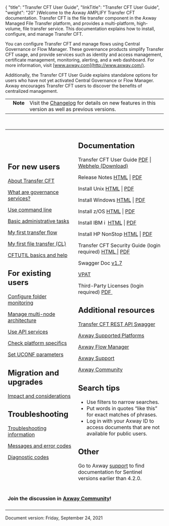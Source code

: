 {
    "title": "Transfer CFT User Guide",
    "linkTitle": "Transfer CFT User Guide",
    "weight": "20"
}Welcome to the Axway AMPLIFY Transfer CFT documentation. Transfer CFT is the file transfer component in the Axway Managed File Transfer platform, and provides a multi-platform, high-volume, file transfer service. This documentation explains how to install, configure, and manage Transfer CFT.

You can configure Transfer CFT and manage flows using Central Governance or Flow Manager. These governance products simplify Transfer CFT usage, and provide services such as identity and access management, certificate management, monitoring, alerting, and a web dashboard. For more information, visit [www.axway.com](http://www.axway.com/).

Additionally, the Transfer CFT User Guide explains standalone options for users who have not yet activated Central Governance or Flow Manager. Axway encourages Transfer CFT users to discover the benefits of centralized management.

<table cellpadding="0" cellspacing="0">
   <col/>
   <col/>
   <col/>
      <tr>
         <td valign="top">         </td>
         <td valign="top"><span><b>Note</b></span>
         </td>
         <td data-mc-autonum="&lt;b&gt;Note&lt;/b&gt;" valign="top">Visit the <a href="updates_and_revisions">Changelog</a> for details on new features in this version as well as previous versions.         </td>
      </tr>
</table>

 

<table>
   <col/>
   <col/>
   <tbody>
      <tr>
         <td>
<h2>For new users</h2>
            <p><a href="overview_intro/about_transfer_cft">About <span>Transfer CFT</span></a>
</p>
            <p><a href="overview_intro/c_cg_concepts">What are governance services?</a>
</p>
            <p><a href="c_intro_userinterfaces/about_cftutil">Use  command line </a>
</p>
            <p><a href="admin_intro/start_stop_cft">Basic administrative tasks</a> </p>
            <p><a href="gettingstarted_intro/my_first_transfer_flow_using_cg" xrefformat="{paratext}">My first transfer flow </a>
</p>
            <p><a href="gettingstarted_intro/my_first_file_transfer" xrefformat="{paratext}">My first file transfer (CL)</a>
</p>
            <p><a href="gettingstarted_intro/my_first_transfer_flow_using_cg">CFTUTIL basics and help </a>
</p>
<h2>For existing users</h2>
            <p><a href="app_integration_intro/intro_folder_monitor/configure_folder_monitoring">Configure folder monitoring</a>
</p>
            <p><a href="about_multinode">Manage multi-node architecture</a>
</p>
            <p><a href="cft_intro_install/about_this_document_zos/using_apis">Use API services</a>
</p>
            <p><a href="platform_specific_functionality.htm">Check platform specifics </a>
</p>
            <p><a href="admin_intro/uconf/uconf_directory">Set UCONF parameters</a>
</p>
<h2>Migration and upgrades</h2>
            <p><a href="cft_intro_install/mig_impact_considerations">Impact and considerations</a>
</p>
<h2>Troubleshooting</h2>
            <p><a href="troubleshoot_intro">Troubleshooting information</a>
</p>
            <p><a href="troubleshoot_intro/messages_and_error_codes_start_here">Messages and error codes</a>
</p>
            <p><a href="troubleshoot_intro/messages_and_error_codes_start_here/diagi_diagnostic_codes">Diagnostic codes</a>
</p>
         </td>
         <td>
<h2>Documentation </h2>
            <p>Transfer CFT User Guide <a href="https://docs.axway.com/bundle/TransferCFT_38_UsersGuide_allOS_en_PDF/resource/Transfer_CFT_UsersGuide_allOS_en.pdf">PDF</a> | <a href="transfercft_usersguide_allos_en_html5.zip">Webhelp (Download)</a></p>
            <p>Release Notes <a href="https://docs.axway.com/bundle/TransferCFT_38_ReleaseNotes_allOS_en_HTML5/page/Content/release_notes/Transfer_CFT_ReleaseNotes_allOS_en.htm">HTML</a> | <a href="https://docs.axway.com/bundle/TransferCFT_38_ReleaseNotes_allOS_en_PDF/resource/Transfer_CFT_ReleaseNotes_allOS_en.pdf">PDF</a></p>
            <p>Install Unix <a href="https://docs.axway.com/bundle/TransferCFT_38_UsersGuide_allOS_en_HTML5/page/Content/UNIX/unix_install_start_here.htm">HTML</a> | <a href="https://docs.axway.com/bundle/TransferCFT_38_InstallationGuide_unix_en_PDF/resource/TransferCFT_InstallationGuide_unix_en.pdf">PDF</a></p>
            <p>Install Windows <a href="https://docs.axway.com/bundle/TransferCFT_38_UsersGuide_allOS_en_HTML5/page/Content/Windows/Windows/windows_install_start_here.htm">HTML</a> | <a href="https://docs.axway.com/bundle/TransferCFT_38_InstallationGuide_windows_en_PDF/resource/TransferCFT_InstallationGuide_windows_en.pdf">PDF</a></p>
            <p>Install z/OS <a href="https://docs.axway.com/bundle/TransferCFT_38_UsersGuide_allOS_en_HTML5/page/Content/cft_installation/about_this_document_zos.htm">HTML</a> | <a href="https://docs.axway.com/bundle/TransferCFT_38_InstallationGuide_mvs_en_PDF/resource/TransferCFT_InstallationGuide_mvs_en.pdf">PDF</a></p>
            <p>Install IBM i  <a href="https://docs.axway.com/bundle/TransferCFT_38_UsersGuide_allOS_en_HTML5/page/Content/cft_installation/about_this_document_ibmi.htm">HTML</a> | <a href="https://docs.axway.com/bundle/TransferCFT_38_InstallationGuide_os400_en_PDF/resource/TransferCFT_InstallationGuide_os400_en.pdf">PDF</a></p>
            <p>Install HP NonStop <a href="https://docs.axway.com/bundle/TransferCFT_38_UsersGuide_allOS_en_HTML5/page/Content/HP_NS/preface.htm">HTML</a> | <a href="https://docs.axway.com/bundle/TransferCFT_38_InstallationGuide_hp_nonstop_en_PDF/resource/TransferCFT_InstallationGuide_hp_nonstop_en.pdf">PDF</a></p>
            <p>Transfer CFT Security Guide (login required) <a href="https://docs.axway.com/bundle/TransferCFT_38_SecurityGuide_allOS_en_HTML5/page/Content/AxwayStartsecurity.htm">HTML </a>| <a href="https://docs.axway.com/bundle/TransferCFT_38_SecurityGuide_allOS_en_PDF/resource/Transfer_CFT_SecurityGuide_allOS_en.pdf">PDF</a> </p>
            <p>Swagger Doc <a href="http://apidocs.axway.com/swagger-ui/index.html?productname=transfercft&amp;productversion=3.8&amp;filename=transfercft-swagger-api.json">v1.7</a></p>
            <p><a href="https://docs.axway.com/bundle/AccessibilityVPATS_allOS_en_HTML5/page/Content/accessibility.htm">VPAT</a>
</p>
            <p>Third-Party Licenses (login required) <a href="https://support.axway.com/en/documents/document-details/id/1448127">PDF </a></p>
<h2>Additional resources</h2>
            <p><a href="https://apidocs.axway.com/swagger-ui/index.html?productname=transfercft&amp;productversion=3.8&amp;filename=transfercft-swagger-api.json" target="_blank">Transfer CFT REST API Swagger </a>
</p>
            <p><a href="https://docs.axway.com/bundle/Axway_Products_SupportedPlatforms_allOS_en/resource/Axway_Products_SupportedPlatforms_allOS_en.pdf" target="_blank">Axway Supported Platforms </a>
</p>
            <p><a href="https://apidocs.axway.com/swagger-ui/index.html?productname=transfercft&amp;productversion=3.8&amp;filename=transfercft-swagger-api.json" target="_blank">Axway Flow Manager</a>
</p>
            <p><a href="https://support.axway.com/" target="_blank">Axway Support</a>
</p>
            <p><a href="https://community.axway.com/s/" target="_blank">Axway Community</a>
</p>
<h2>Search tips</h2>
            <ul>
               <li>Use filters to narrow searches.               </li>
               <li>Put words in quotes “like this” for exact matches of phrases.               </li>
               <li>Log in with your Axway ID to access documents that are not available for public users.               </li>
            </ul>
<h2>Other</h2>
            <p>Go to Axway <a href="https://support.axway.com/" target="_blank">support</a> to find documentation for Sentinel versions earlier than 4.2.0.</p>
         </td>
      </tr>
      <tr>
         <td colspan="2" data-mc-conditions="axway_conditions.NotPublish">
<h4>Join the discussion in <a href="https://community.axway.com" target="_blank">Axway Community</a>!  </h4>
         </td>
      </tr>
   </tbody>
</table>

Document version: Friday, September 24, 2021
